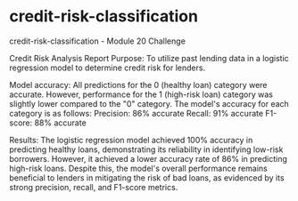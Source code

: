 # credit-risk-classification
credit-risk-classification - Module 20 Challenge


Credit Risk Analysis Report
Purpose: 
    To utilize past lending data in a logistic regression model to determine credit risk for lenders.

Model accuracy:
    All predictions for the 0 (healthy loan) category were accurate. However, performance for the 1 (high-risk loan) category was slightly lower compared to the "0" category. The model's accuracy for each category is as follows:
        Precision: 86% accurate
        Recall: 91% accurate
        F1-score: 88% accurate

Results:
    The logistic regression model achieved 100% accuracy in predicting healthy loans, demonstrating its reliability in identifying low-risk borrowers. However, it achieved a lower accuracy rate of 86% in predicting high-risk loans. Despite this, the model's overall performance remains beneficial to lenders in mitigating the risk of bad loans, as evidenced by its strong precision, recall, and F1-score metrics.